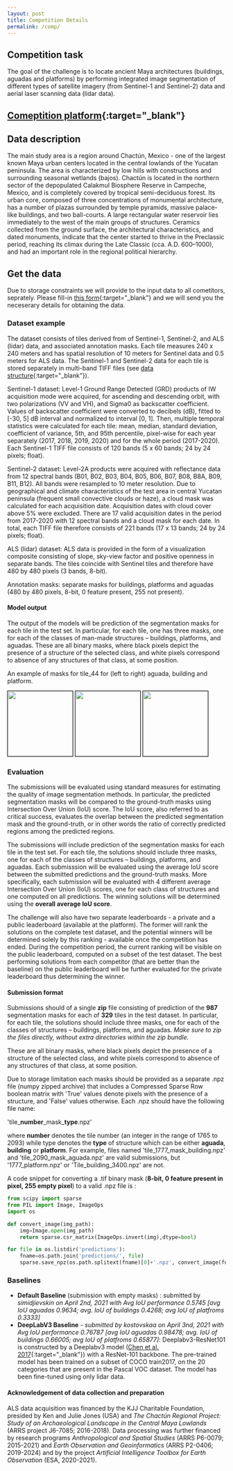```yaml
---
layout: post
title: Competition Details
permalink: /comp/
---
```


## Competition task

The goal of the challenge is to locate ancient Maya architectures (buildings, aguadas and platforms) by performing integrated image segmentation of different types of satellite imagery (from Sentinel-1 and Sentinel-2) data and aerial laser scanning data (lidar data). 

## [Comeptition platform](https://competitions.codalab.org/competitions/30429){:target="_blank"}

## Data description
The main study area is a region around Chactún, Mexico - one of the largest known Maya urban centers located in the central lowlands of the Yucatan peninsula. The area is characterized by low hills with constructions and surrounding seasonal wetlands (bajos). Chactún is located in the northern sector of the depopulated Calakmul Biosphere Reserve in Campeche, Mexico, and is completely covered by tropical semi-deciduous forest. Its urban core, composed of three concentrations of monumental architecture, has a number of plazas surrounded by temple pyramids, massive palace-like buildings, and two ball-courts. A large rectangular water reservoir lies immediately to the west of the main groups of structures. Ceramics collected from the ground surface, the architectural characteristics, and dated monuments, indicate that the center started to thrive in the Preclassic period, reaching its climax during the Late Classic (cca. A.D. 600–1000), and had an important role in the regional political hierarchy.

## Get the data
Due to storage constraints we will provide to the input data to all cometitors, seprately. Please fill-in [this form](https://forms.gle/pycuAiAZoCkrgsyg8){:target="_blank"} and we will send you the neceserary details for obtaining the data.

### Dataset example
The dataset consists of tiles derived from of Sentinel-1, Sentinel-2, and ALS (lidar) data, and associated annotation masks. Each tile measures 240 x 240 meters and has spatial resolution of 10 meters for Sentinel data and 0.5 meters for ALS data. The Sentinel-1 and Sentinel-2 data for each tile is stored separately in multi-band TIFF files (see [data structure](https://biasvariancelabs.github.io/maya_challenge/res/S1%20and%20S2%20TIFF%20file%20structure.pdf){:target="_blank"}).

Sentinel-1 dataset: Level-1 Ground Range Detected (GRD) products of IW acquisition mode were acquired, for ascending and descending orbit, with two polarizations (VV and VH), and Sigma0 as backscatter coefficient. Values of backscatter coefficient were converted to decibels (dB), fitted to [-30, 5] dB interval and normalized to interval [0, 1]. Then, multiple temporal statistics were calculated for each tile: mean, median, standard deviation, coefficient of variance, 5th, and 95th percentile, pixel-wise for each year separately (2017, 2018, 2019, 2020) and for the whole period (2017-2020). Each Sentinel-1 TIFF file consists of 120 bands (5 x 60 bands; 24 by 24 pixels; float).

Sentinel-2 dataset: Level-2A products were acquired with reflectance data from 12 spectral bands (B01, B02, B03, B04, B05, B06, B07, B08, B8A, B09, B11, B12). All bands were resampled to 10 meter resolution. Due to geographical and climate characteristics of the test area in central Yucatan peninsula (frequent small convective clouds or haze), a cloud mask was calculated for each acquisition date. Acquisition dates with cloud cover above 5% were excluded. There are 17 valid acquisition dates in the period from 2017-2020 with 12 spectral bands and a cloud mask for each date. In total, each TIFF file therefore consists of 221 bands (17 x 13 bands; 24 by 24 pixels; float).

ALS (lidar) dataset: ALS data is provided in the form of a visualization composite consisting of slope, sky-view factor and positive openness in separate bands. The tiles coincide with Sentinel tiles and therefore have 480 by 480 pixels (3 bands, 8-bit).

Annotation masks: separate masks for buildings, platforms and aguadas (480 by 480 pixels, 8-bit, 0 feature present, 255 not present).

#### Model output

The output of the models will be prediction of the segmentation masks for each tile in the test set. In particular, for each tile, one has three masks, one for each of the classes of man-made structures – buildings, platforms, and aguadas. These are all binary masks, where black pixels depict the presence of a structure of the selected class, and white pixels correspond to absence of any structures of that class, at some position. 

An example of masks for tile_44 for (left to right) aguada, building and platform.

<kbd><img src="/maya_challenge/res/tile_44_mask_aguada.png" width="150" height="150" style="border: 1px solid #000" /></kbd>
<kbd><img src="/maya_challenge/res/tile_44_mask_building.png" width="150" height="150" style="border: 1px solid #000" /></kbd>
<kbd><img src="/maya_challenge/res/tile_44_mask_platform.png" width="150" height="150" style="border: 1px solid #000" /></kbd>




<!--
![tile_44_mask_aguada](/maya_challenge/res/tile_44_mask_aguada.png)
![tile_44_mask_platfrom](/maya_challenge/res/tile_44_mask_platform.png)
![tile_44_mask_building](/maya_challenge/res/tile_44_mask_building.png)
-->


### Evaluation

The submissions will be evaluated using standard measures for estimating the quality of image segmentation methods. In particular, the predicted segmentation masks will be compared to the ground-truth masks using Intersection Over Union (IoU) score. The IoU score, also referred to as critical success, evaluates the overlap between the predicted segmentation mask and the ground-truth, or in other words the ratio of correctly predicted regions among the predicted regions. 

The submissions will include prediction of the segmentation masks for each tile in the test set. For each tile, the solutions should include three masks, one for each of the classes of structures – buildings, platforms, and aguadas. Each submisssion will be evaluated using the average IoU score between the submitted predictions and the ground-truth masks. More specifically, each submission will be evaluated with 4 different average Intersection Over Union (IoU) scores, one for each class of structures and one computed on all predictions. The winning solutions will be determined using the **overall average IoU score**.

The challenge will also have two separate leaderboards - a private and a public leaderboard (available at the platform). The former will rank the solutions on the complete test dataset, and the potential winners will be determined solely by this ranking - available once the competition has ended. During the competition period, the current ranking will be visible on the public leaderboard, computed on a subset of the test dataset. The best performing solutions from each competitor (that are better than the baseline) on the public leaderboard will be further evaluated for the private leaderboard thus determining the winner. 

#### Submission format

Submissions should of a single **zip** file consisting of prediction of the **987** segmentation masks for each of **329** tiles in the test dataset. In particular, for each tile, the solutions should include three masks, one for each of the classes of structures – buildings, platforms, and aguadas. *Make sure to zip the files directly, without extra directories within the zip bundle.*

These are all binary masks, where black pixels depict the presence of a structure of the selected class, and white pixels correspond to absence of any structures of that class, at some position.

Due to storage limitation each masks should be provided as a separate .npz file (numpy zipped archive) that includes a Compressed Sparse Row boolean matrix with 'True' values denote pixels with the presence of a structure, and 'False' values otherwise. Each .npz should have the following file name:

'tile\_**number**\_mask\_**type**.npz'

where **number** denotes the tile number (an integer in the range of 1765 to 2093) while type denotes the **type** of structure which can be either **aguada**, **building** or **platform**. For example, files named 'tile_1777_mask_building.npz' and 'tile_2090_mask_aguada.npz' are valid submissions, but '1777_platform.npz' or 'Tile_building_3400.npz' are not.

 

A code snippet for converting a .tif binary mask (**8-bit, 0 feature present in pixel, 255 empty pixel**) to a valid .npz file is :

```python
from scipy import sparse
from PIL import Image, ImageOps
import os

def convert_image(img_path):
    img=Image.open(img_path)
    return sparse.csr_matrix(ImageOps.invert(img),dtype=bool)

for file in os.listdir('predictions'):
    fname=os.path.join('predictions/', file)
    sparse.save_npz(os.path.splitext(fname)[0]+'.npz', convert_image(fname), compressed=True)
```

### Baselines

- **Default Baseline** (submission with empty masks) : submitted by *simidjievskin on April 2nd, 2021 with Avg IoU performance 0.5745 [avg IoU aguadas 0.9634; avg. IoU of buildings 0.4268; avg IoU of platfroms 0.3333]*
- **DeepLabV3 Baseline** - *submitted by kostovskaa on April 3nd, 2021 with Avg IoU performance 0.76787 [avg IoU aguadas 0.98478; avg. IoU of buildings 0.66005; avg IoU of platfroms 0.65877]*: Deeplabv3-ResNet101 is constructed by a Deeplabv3  model ([Chen et al. 2017](https://arxiv.org/abs/1706.05587v3){:target="_blank"}) with a ResNet-101 backbone. The pre-trained model has been trained on a subset of COCO train2017, on the 20 categories that are present in the Pascal VOC dataset.  The model has been fine-tuned using only lidar data.


#### Acknowledgement of data collection and preparation

ALS data acquisition was financed by the KJJ Charitable Foundation, presided by Ken and Julie Jones (USA) and *The Chactún Regional Project: Study of an Archaeological Landscape in the Central Maya Lowlands* (ARRS project J6-7085; 2016-2018). Data processing was further financed by research programs *Anthropological and Spatial Studies* (ARRS P6-0079; 2015-2021) and *Earth Observation and Geoinformatics* (ARRS P2-0406; 2019-2024) and by the project *Artificial Intelligence Toolbox for Earth Observation* (ESA, 2020-2021).
